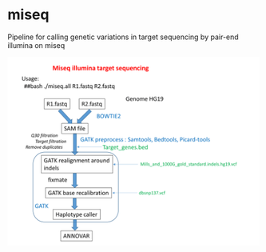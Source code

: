 # miseq
Pipeline for calling genetic variations in target sequencing by pair-end illumina on miseq


![pipeline](https://github.com/cdesterke/miseq/blob/master/pipeline.png)
